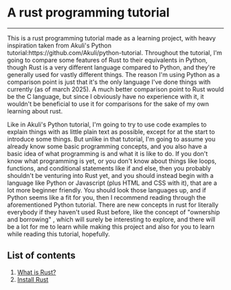 # A rust programming tutorial
---
<p>This is a rust programming tutorial made as a learning project,
with heavy inspiration taken from Akuli's Python tutorial:https://github.com/Akuli/python-tutorial. 
Throughout the tutorial, I'm going to compare some features of Rust to their equivalents in Python,
though Rust is a very different language compared to Python, and they're generally used for vastly
different things. The reason I'm using Python as a comparison point is just that it's the only language
I've done things with currently (as of march 2025). A much better comparison point to Rust would be
the C language, but since I obviously have no experience with it, it wouldn't be beneficial to use it 
for comparisons for the sake of my own learning about rust. <p>
<p> Like in Akuli's Python tutorial, I'm going to try to use code examples to explain things with as little
plain text as possible, except for at the start to introduce some things. But unlike in that tutorial, I'm going to assume you already know some basic
programming concepts, and you also have a basic idea of what programming is and what it is like to do.
If you don't know what programming is yet, or you don't know about things like loops, functions,
and conditional statements like if and else, then you probably shouldn't be venturing into Rust yet,
and you should instead begin with a language like Python or Javascript (plus HTML and CSS with it),
that are a lot more beginner friendly. You should look those languages up, and if Python seems like
a fit for you, then I recommend reading through the aforementioned Python tutorial. 
There are new concepts in rust for literally everybody if they haven't used Rust before, like the concept of "ownership and borrowing"
, which will surely be interesting to explore, and there will be a lot for me to learn while making this project and
also for you to learn while reading this tutorial, hopefully. <p>

## List of contents

1. [What is Rust?](https://github.com/olkku45/rust-tutorial/blob/main/tutorial/what-is-rust.md)
2. [Install Rust](https://github.com/olkku45/rust-tutorial/blob/main/tutorial/install-rust.md)